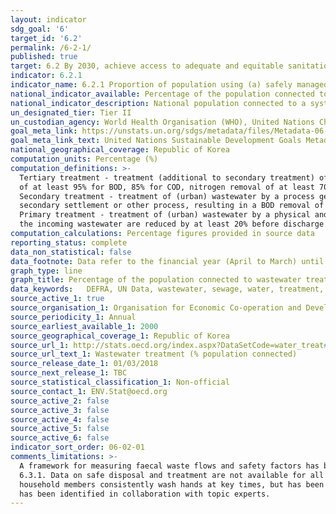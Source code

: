 ```yaml
---
layout: indicator
sdg_goal: '6'
target_id: '6.2'
permalink: /6-2-1/
published: true
target: 6.2 By 2030, achieve access to adequate and equitable sanitation and hygiene for all and end open defecation, paying special attention to the needs of women and girls and those in vulnerable situations
indicator: 6.2.1
indicator_name: 6.2.1 Proportion of population using (a) safely managed sanitation services and (b) a hand-washing facility with soap and water
national_indicator_available: Percentage of the population connected to wastewater treatment
national_indicator_description: National population connected to a systems of conduits which collects and conducts urban wastewater. Collecting systems are often operated by public authorities or semi-public associations.
un_designated_tier: Tier II
un_custodian_agency: World Health Organisation (WHO), United Nations Children's Fund (UNICEFF)
goal_meta_link: https://unstats.un.org/sdgs/metadata/files/Metadata-06-02-01.pdf
goal_meta_link_text: United Nations Sustainable Development Goals Metadata (PDF 271 KB)
national_geographical_coverage: Republic of Korea
computation_units: Percentage (%)
computation_definitions: >-
  Tertiary treatment - treatment (additional to secondary treatment) of nitrogen and/or phosphorus and/or any other pollutant affecting the quality or a specific use of water (microbiological pollution, colour etc.). The different possible treatment efficiencies (organic pollution removal
  of at least 95% for BOD, 85% for COD, nitrogen removal of at least 70%, phosphorus removal of at least 80%, and microbiological removal) cannot be added and are exclusive.
  Secondary treatment - treatment of (urban) wastewater by a process generally involving biological treatment with a
  secondary settlement or other process, resulting in a BOD removal of at least 70% and a COD removal of at least 75%.
  Primary treatment - treatment of (urban) wastewater by a physical and/or chemical process involving settlement of suspended solids, or other process in which the BOD5 of
  the incoming wastewater are reduced by at least 20% before discharge and the total suspended solids of the incoming wastewater are reduced by at least 50%.
computation_calculations: Percentage figures provided in source data
reporting_status: complete
data_non_statistical: false
data_footnote: Data refer to the financial year (April to March) until 2000. Independent treatment in 2012 is estimated by assuming that there are 2 persons per property.
graph_type: line
graph_title: Percentage of the population connected to wastewater treatment
data_keywords:   DEFRA, UN Data, wastewater, sewage, water, treatment, environment
source_active_1: true
source_organisation_1: Organisation for Economic Co-operation and Development (OECD)
source_periodicity_1: Annual
source_earliest_available_1: 2000
source_geographical_coverage_1: Republic of Korea
source_url_1: http://stats.oecd.org/index.aspx?DataSetCode=water_treat#
source_url_text_1: Wastewater treatment (% population connected)
source_release_date_1: 01/03/2018
source_next_release_1: TBC
source_statistical_classification_1: Non-official
source_contact_1: ENV.Stat@oecd.org
source_active_2: false
source_active_3: false
source_active_4: false
source_active_5: false
source_active_6: false
indicator_sort_order: 06-02-01
comments_limitations: >-
  A framework for measuring faecal waste flows and safety factors has been developed and piloted in 12 countries (World Bank Water and Sanitation Program, 2014), and is being adopted and scaled up within the sanitation sector. This framework has served as the basis for indicators 6.2.1 and
  6.3.1. Data on safe disposal and treatment are not available for all countries. However, sufficient data were available to make global and regional estimates of safely managed sanitation services in 2017. Presence of a handwashing station with soap and water does not guarantee that
  household members consistently wash hands at key times, but has been accepted as the most suitable proxy. Data were available for 70 countries in 2017. At present, UK data does not account for homeless rough sleepers. Data follows the UN specification for this indicator. This indicator
  has been identified in collaboration with topic experts.
---
```

